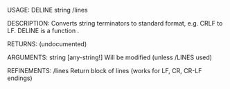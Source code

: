USAGE:
     DELINE string /lines

DESCRIPTION:
     Converts string terminators to standard format, e.g. CRLF to LF.
     DELINE is a function .

RETURNS:
    (undocumented)

ARGUMENTS:
    string [any-string!]
        Will be modified (unless /LINES used)

REFINEMENTS:
    /lines
        Return block of lines (works for LF, CR, CR-LF endings)
